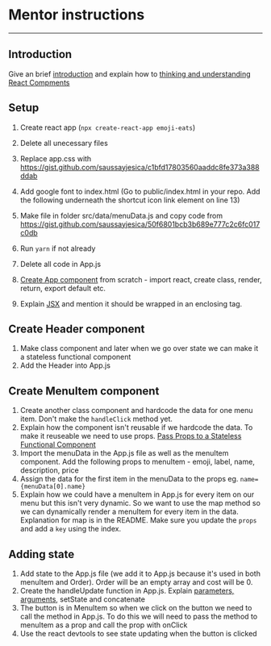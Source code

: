 # Mentor instructions

---

## Introduction
Give an brief [introduction](01.md) and explain how to [thinking and understanding React Compments](02.md)

## Setup

1.  Create react app (`npx create-react-app emoji-eats`)
2.  Delete all unecessary files
3.  Replace app.css with https://gist.github.com/saussayjesica/c1bfd17803560aaddc8fe373a388ddab
4.  Add google font to index.html (Go to public/index.html in your repo. Add the following <link href="https://fonts.googleapis.com/css?family=Roboto:300,400,500,600" rel="stylesheet"> underneath the shortcut icon link element on line 13)

5.  Make file in folder src/data/menuData.js and copy code from https://gist.github.com/saussayjesica/50f6801bcb3b689e777c2c6fc017c0db
6.  Run `yarn` if not already
7.  Delete all code in App.js
8.  [Create App component](03.md) from scratch - import react, create class, render, return, export default etc. 
9.  Explain [JSX](04.md) and mention it should be wrapped in an enclosing tag.

## Create Header component

1.  Make class component and later when we go over state we can make it a stateless functional component
2.  Add the Header into App.js

## Create MenuItem component

1.  Create another class component and hardcode the data for one menu item. Don't make the `handleClick` method yet.
2.  Explain how the component isn't reusable if we hardcode the data. To make it reuseable we need to use props. [Pass Props to a Stateless Functional Component](05.md)
3.  Import the menuData in the App.js file as well as the menuItem component. Add the following props to menuItem - emoji, label, name, description, price
4.  Assign the data for the first item in the menuData to the props eg. `name={menuData[0].name}`
5.  Explain how we could have a menuItem in App.js for every item on our menu but this isn't very dynamic. So we want to use the map method so we can dynamically render a menuItem for every item in the data. Explanation for map is in the README. Make sure you update the `props` and add a `key` using the index.

## Adding state

1.  Add state to the App.js file (we add it to App.js because it's used in both menuItem and Order). Order will be an empty array and cost will be 0.
2.  Create the handleUpdate function in App.js. Explain [parameters, arguments](https://codeburst.io/parameters-arguments-in-javascript-eb1d8bd0ef04), setState and concatenate
3.  The button is in MenuItem so when we click on the button we need to call the method in App.js. To do this we will need to pass the method to menuItem as a prop and call the prop with onClick
4.  Use the react devtools to see state updating when the button is clicked
